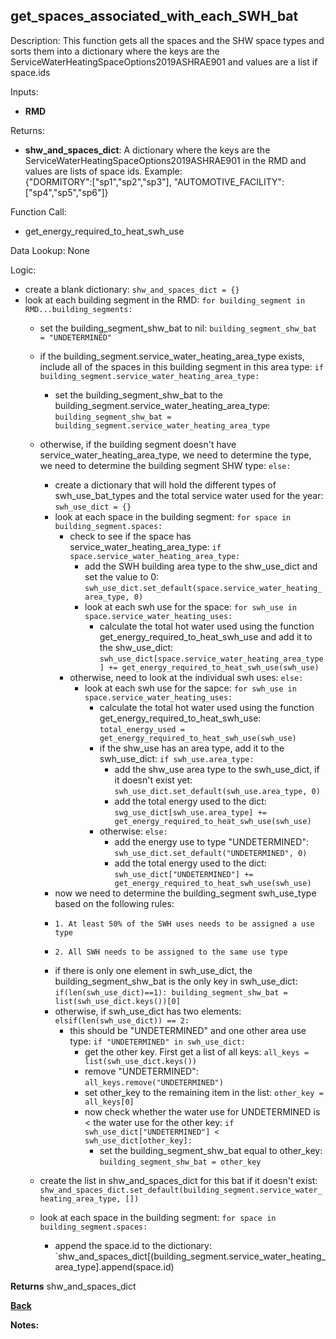 
## get_spaces_associated_with_each_SWH_bat

Description: This function gets all the spaces and the SHW space types and sorts them into a dictionary where the keys are the ServiceWaterHeatingSpaceOptions2019ASHRAE901 and values are a list if space.ids  

Inputs:
- **RMD**

Returns:
- **shw_and_spaces_dict**: A dictionary where the keys are the ServiceWaterHeatingSpaceOptions2019ASHRAE901 in the RMD and values are lists of space ids.  Example:  
{"DORMITORY":["sp1","sp2","sp3"], "AUTOMOTIVE_FACILITY":["sp4","sp5","sp6"]}

Function Call:

- get_energy_required_to_heat_swh_use

Data Lookup: None

Logic:

- create a blank dictionary: `shw_and_spaces_dict = {}`
- look at each building segment in the RMD: `for building_segment in RMD...building_segments:`
    - set the building_segment_shw_bat to nil: `building_segment_shw_bat = "UNDETERMINED"`
    - if the building_segment.service_water_heating_area_type exists, include all of the spaces in this building segment in this area type: `if building_segment.service_water_heating_area_type:`
        - set the building_segment_shw_bat to the building_segment.service_water_heating_area_type: `building_segment_shw_bat = building_segment.service_water_heating_area_type`

    - otherwise, if the building segment doesn't have service_water_heating_area_type, we need to determine the type, we need to determine the building segment SHW type: `else:`
        - create a dictionary that will hold the different types of swh_use_bat_types and the total service water used for the year: `swh_use_dict = {}`
        - look at each space in the building segment: `for space in building_segment.spaces:`
            - check to see if the space has service_water_heating_area_type: `if space.service_water_heating_area_type:`
                - add the SWH building area type to the shw_use_dict and set the value to 0: `swh_use_dict.set_default(space.service_water_heating_area_type, 0)`
                - look at each swh use for the space: `for swh_use in space.service_water_heating_uses:`
                    - calculate the total hot water used using the function get_energy_required_to_heat_swh_use and add it to the shw_use_dict: `swh_use_dict[space.service_water_heating_area_type] += get_energy_required_to_heat_swh_use(swh_use)`
            - otherwise, need to look at the individual swh uses: `else:`
                - look at each swh use for the sapce: `for swh_use in space.service_water_heating_uses:`
                    - calculate the total hot water used using the function get_energy_required_to_heat_swh_use: `total_energy_used = get_energy_required_to_heat_swh_use(swh_use)`
                    - if the shw_use has an area type, add it to the swh_use_dict: `if swh_use.area_type:`
                        - add the shw_use area type to the swh_use_dict, if it doesn't exist yet: `swh_use_dict.set_default(swh_use.area_type, 0)`
                        - add the total energy used to the dict: `swg_use_dict[swh_use.area_type] += get_energy_required_to_heat_swh_use(swh_use)`
                    - otherwise: `else:`
                        - add the energy use to type "UNDETERMINED": `swh_use_dict.set_default("UNDETERMINED", 0)`
                        - add the total energy used to the dict: `swh_use_dict["UNDETERMINED"] += get_energy_required_to_heat_swh_use(swh_use)`
        - now we need to determine the building_segment swh_use_type based on the following rules:
        -     1. At least 50% of the SWH uses needs to be assigned a use type
        -     2. All SWH needs to be assigned to the same use type
        - if there is only one element in swh_use_dict, the building_segment_shw_bat is the only key in swh_use_dict: `if(len(swh_use_dict)==1): building_segment_shw_bat = list(swh_use_dict.keys())[0]`
        - otherwise, if swh_use_dict has two elements: `elsif(len(swh_use_dict)) == 2:`
            - this should be "UNDETERMINED" and one other area use type: `if "UNDETERMINED" in swh_use_dict:`
                - get the other key.  First get a list of all keys: `all_keys = list(swh_use_dict.keys())`
                - remove "UNDETERMINED": `all_keys.remove("UNDETERMINED")`
                - set other_key to the remaining item in the list: `other_key = all_keys[0]`
                - now check whether the water use for UNDETERMINED is < the water use for the other key: `if swh_use_dict["UNDETERMINED"] < swh_use_dict[other_key]:`
                    - set the building_segment_shw_bat equal to other_key: `building_segment_shw_bat = other_key`
    - create the list in shw_and_spaces_dict for this bat if it doesn't exist: `shw_and_spaces_dict.set_default(building_segment.service_water_heating_area_type, [])`
    - look at each space in the building segment: `for space in building_segment.spaces:`
        - append the space.id to the dictionary: `shw_and_spaces_dict[(building_segment.service_water_heating_area_type].append(space.id)


**Returns** shw_and_spaces_dict

**[Back](../_toc.md)**

**Notes:**

